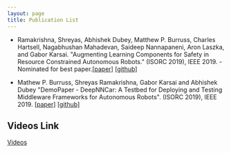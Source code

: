 ```yaml
---
layout: page
title: Publication List
---
```


* Ramakrishna, Shreyas, Abhishek Dubey, Matthew P. Burruss, Charles Hartsell, Nagabhushan Mahadevan, Saideep Nannapaneni, Aron Laszka, and Gabor Karsai. "Augmenting Learning Components for Safety in Resource Constrained Autonomous Robots." (ISORC 2019), IEEE 2019. - Nominated for best paper.[[paper]](https://ieeexplore.ieee.org/stamp/stamp.jsp?arnumber=8759270&casa_token=sY0FaPfy_jAAAAAA:UkwiJv9Z2ngJAzMy67_g5Ud64AQmhyWKMcnF65XudWqom5PdqKIM8AyZ4v89e-O2-hXijTM&tag=1) [[github]](https://github.com/scope-lab-vu/deep-nn-car)

* Mathew P. Burruss, Shreyas Ramakrishna, Gabor Karsai and Abhishek Dubey "DemoPaper - DeepNNCar: A Testbed for Deploying and Testing Middleware Frameworks for Autonomous Robots". (ISORC 2019), IEEE 2019. [[paper]](https://ieeexplore.ieee.org/stamp/stamp.jsp?arnumber=8759365&casa_token=f_dZRUD-XhUAAAAA:K03ZJkEQnlslLNEqMaFAqq_CNhkP4kFe9h4N4Z4flHbvuFzz59yypOYFrgmvNJvA7-qHw98) [[github]](https://github.com/scope-lab-vu/deep-nn-car)



## Videos Link

[Videos](https://www.youtube.com/channel/UCvKAvzsMb-QDexwra_7Gj7A/videos?view_as=subscriber)
